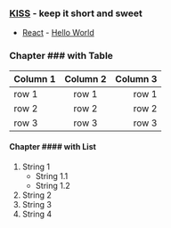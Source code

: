 ### [KISS](https://en.wikipedia.org/wiki/KISS_principle) - keep it short and sweet

- [React](https://reactjs.org/) - [Hello World](https://lab5.ddyka.com/)

### Chapter \#\#\# with Table

| Column 1 | Column 2 | Column 3 |
|:---------|:--------:|---------:|
| row 1 | row 1 | row 1 |
| row 2 | row 2 | row 2 |
| row 3 | row 3 | row 3 |

#### Chapter \#\#\#\# with List

1. String 1
    - String 1.1
    - String 1.2
2. String 2
3. String 3
4. String 4

